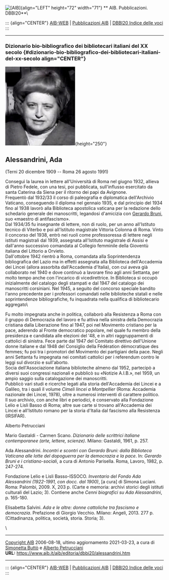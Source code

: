 ![\[AIB\]](/aib/wi/aibv72.gif){align="LEFT" height="72" width="71"}
** AIB. Pubblicazioni. DBBI20**\

::: {align="CENTER"}
[AIB-WEB](/) \| [Pubblicazioni AIB](/pubblicazioni/) \| [DBBI20 Indice
delle voci](dbbi20.htm)
:::

------------------------------------------------------------------------

### Dizionario bio-bibliografico dei bibliotecari italiani del XX secolo {#dizionario-bio-bibliografico-dei-bibliotecari-italiani-del-xx-secolo align="CENTER"}

![\[Ritratto\]](alessandrini.jpg){height="250"}

## Alessandrini, Ada

(Terni 20 dicembre 1909 -- Roma 26 agosto 1991)

Conseguì la laurea in lettere all\'Università di Roma nel giugno 1932,
allieva di Pietro Fedele, con una tesi, poi pubblicata, sull\'influsso
esercitato da santa Caterina da Siena per il ritorno dei papi da
Avignone.\
Frequentò dal 1932/33 il corso di paleografia e diplomatica
dell\'Archivio Vaticano, conseguendo il diploma nel gennaio 1935, e dal
principio del 1934 fino al 1938 lavorò alla Biblioteca apostolica
vaticana per la redazione dello schedario generale dei manoscritti,
legandosi d\'amicizia con [Gerardo Bruni](bruni.htm), suo «maestro di
antifascismo».\
Dal 1934/35 fu insegnante di lettere, non di ruolo, per un anno
all\'Istituto tecnico di Viterbo e poi all\'Istituto magistrale Vittoria
Colonna di Roma. Vinto il concorso del 1938, entrò nei ruoli come
professoressa di lettere negli istituti magistrali dal 1939, assegnata
all\'Istituto magistrale di Assisi e dall\'anno successivo comandata al
Collegio femminile della Gioventù italiana del Littorio a Orvieto.\
Dall\'ottobre 1942 rientrò a Roma, comandata alla Soprintendenza
bibliografica del Lazio ma in effetti assegnata alla Biblioteca
dell\'Accademia dei Lincei (allora assorbita dall\'Accademia d\'Italia),
con cui aveva già collaborato nel 1940 e dove continuò a lavorare fino
agli anni Settanta, per molto tempo anche con l\'incarico di
vicedirettrice. In Biblioteca si occupò inizialmente del catalogo degli
stampati e dal 1947 del catalogo dei manoscritti corsiniani. Nel 1945, a
seguito del concorso speciale bandito l\'anno precedente per i
professori comandati nelle biblioteche statali e nelle soprintendenze
bibliografiche, fu inquadrata nella qualifica di bibliotecario
aggregato\

Fu molto impegnata anche in politica, collaborò alla Resistenza a Roma
con il gruppo di Democrazia del lavoro e fu attiva nella sinistra della
Democrazia cristiana dalla Liberazione fino al 1947, poi nel Movimento
cristiano per la pace, aderendo al Fronte democratico popolare, nel
quale fu membro della presidenza e candidata alle elezioni del \'48, e
in altri raggruppamenti di cattolici di sinistra. Fece parte dal 1947
del Comitato direttivo dell\'Unione donne italiane e dal 1948 del
Consiglio della Fédération démocratique des femmes; fu poi tra i
promotori del Movimento dei partigiani della pace. Negli anni Settanta
fu impegnata nei comitati cattolici per i referendum contro le leggi sul
divorzio e sull\'aborto.\
Socia dell\'Associazione italiana biblioteche almeno dal 1952, partecipò
a diversi suoi congressi nazionali e pubblicò su «Notizie A.I.B.», nel
1959, un ampio saggio sulla catalogazione dei manoscritti.\
Pubblicò vari studi e ricerche legati alla storia dell\'Accademia dei
Lincei e a Galileo, tra i quali il volume *Cimeli lincei a Montpellier*
(Roma: Accademia nazionale dei Lincei, 1978), oltre a numerosi
interventi di carattere politico.\
Il suo archivio, con anche libri e periodici, è conservato alla
Fondazione Lelio e Lisli Basso di Roma; altre sue carte si trovano
all\'Accademia dei Lincei e all\'Istituto romano per la storia d\'Italia
dal fascismo alla Resistenza (IRSIFAR).

Alberto Petrucciani

Mario Gastaldi - Carmen Scano. *Dizionario delle scrittrici italiane
contemporanee (arte, lettere, scienze)*. Milano: Gastaldi, 1961, p. 257.

Ada Alessandrini. *Incontri e scontri con Gerardo Bruni: dalla
Biblioteca Vaticana alle lotte del dopoguerra per la democrazia e la
pace*. In: *Gerardo Bruni e i cristiano-sociali*, a cura di Antonio
Parisella. Roma, Lavoro, 1982, p. 247-274.

Fondazione Lelio e Lisli Basso-ISSOCO. *Inventario del Fondo Ada
Alessandrini (1922-1991, con docc. dal 1900)*, \[a cura\] di Simona
Luciani. Roma: Palombi, 2009. X, 203 p. (Carte e memoria: archivi
storici degli istituti culturali del Lazio; 3). Contiene anche *Cenni
biografici su Ada Alessandrini*, p. 165-180.

Elisabetta Salvini. *Ada e le altre: donne cattoliche tra fascismo e
democrazia*. Prefazione di Giorgio Vecchio. Milano: Angeli, 2013. 277 p.
(Cittadinanza, politica, società, storia. Storia; 3).

\

------------------------------------------------------------------------

[Copyright AIB](/su-questo-sito/dichiarazione-di-copyright-aib-web/)
2006-08-18, ultimo aggiornamento 2021-03-23, a cura di [Simonetta
Buttò](/aib/redazione3.htm) e [Alberto
Petrucciani](/su-questo-sito/redazione-aib-web/)\
**URL:** https://www.aib.it/aib/editoria/dbbi20/alessandrini.htm

------------------------------------------------------------------------

::: {align="CENTER"}
[AIB-WEB](/) \| [Pubblicazioni AIB](/pubblicazioni/) \| [DBBI20 Indice
delle voci](dbbi20.htm)
:::
